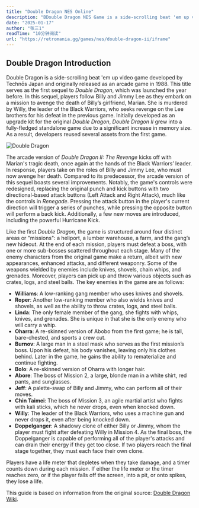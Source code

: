 ```yaml
---
title: "Double Dragon NES Online"
description: "BDouble Dragon NES Game is a side-scrolling beat 'em up video game developed by Technōs Japan and originally released as an arcade game in 1988.you can play it online now."
date: "2025-01-17"
author: "张三1"
readTime: "10分钟阅读"
url: "https://retromania.gg/games/nes/double-dragon-ii/iframe"
---
```


## Double Dragon Introduction

Double Dragon is a side-scrolling beat 'em up video game developed by Technōs Japan and originally released as an arcade game in 1988. This title serves as the first sequel to *Double Dragon*, which was launched the year before. In this sequel, players follow Billy and Jimmy Lee as they embark on a mission to avenge the death of Billy’s girlfriend, Marian. She is murdered by Willy, the leader of the Black Warriors, who seeks revenge on the Lee brothers for his defeat in the previous game. Initially developed as an upgrade kit for the original *Double Dragon*, *Double Dragon II* grew into a fully-fledged standalone game due to a significant increase in memory size. As a result, developers reused several assets from the first game.

![Double Dragon](https://duckfiles.oss-cn-qingdao.aliyuncs.com/eleduck/image/623fd591-79fd-4e8c-a429-ee0a1813d098.png)

The arcade version of *Double Dragon II: The Revenge* kicks off with Marian's tragic death, once again at the hands of the Black Warriors’ leader. In response, players take on the roles of Billy and Jimmy Lee, who must now avenge her death. Compared to its predecessor, the arcade version of this sequel boasts several improvements. Notably, the game's controls were redesigned, replacing the original punch and kick buttons with two directional-based attack buttons (Left Attack and Right Attack), much like the controls in *Renegade*. Pressing the attack button in the player's current direction will trigger a series of punches, while pressing the opposite button will perform a back kick. Additionally, a few new moves are introduced, including the powerful Hurricane Kick.

Like the first *Double Dragon*, the game is structured around four distinct areas or "missions": a heliport, a lumber warehouse, a farm, and the gang’s new hideout. At the end of each mission, players must defeat a boss, with one or more sub-bosses scattered throughout each stage. Many of the enemy characters from the original game make a return, albeit with new appearances, enhanced attacks, and different weaponry. Some of the weapons wielded by enemies include knives, shovels, chain whips, and grenades. Moreover, players can pick up and throw various objects such as crates, logs, and steel balls. The key enemies in the game are as follows:

- **Williams**: A low-ranking gang member who uses knives and shovels.
- **Roper**: Another low-ranking member who also wields knives and shovels, as well as the ability to throw crates, logs, and steel balls.
- **Linda**: The only female member of the gang, she fights with whips, knives, and grenades. She is unique in that she is the only enemy who will carry a whip.
- **Oharra**: A re-skinned version of Abobo from the first game; he is tall, bare-chested, and sports a crew cut.
- **Burnov**: A large man in a steel mask who serves as the first mission’s boss. Upon his defeat, his body vanishes, leaving only his clothes behind. Later in the game, he gains the ability to rematerialize and continue fighting.
- **Bolo**: A re-skinned version of Oharra with longer hair.
- **Abore**: The boss of Mission 2, a large, blonde man in a white shirt, red pants, and sunglasses.
- **Jeff**: A palette-swap of Billy and Jimmy, who can perform all of their moves.
- **Chin Taimei**: The boss of Mission 3, an agile martial artist who fights with kali sticks, which he never drops, even when knocked down.
- **Willy**: The leader of the Black Warriors, who uses a machine gun and never drops it, even after being knocked down.
- **Doppelganger**: A shadowy clone of either Billy or Jimmy, whom the player must fight after defeating Willy in Mission 4. As the final boss, the Doppelganger is capable of performing all of the player's attacks and can drain their energy if they get too close. If two players reach the final stage together, they must each face their own clone.

Players have a life meter that depletes when they take damage, and a timer counts down during each mission. If either the life meter or the timer reaches zero, or if the player falls off the screen, into a pit, or onto spikes, they lose a life.

This guide is based on information from the original source: [Double Dragon Wiki](https://en.wikipedia.org/wiki/Double_Dragon_II:_The_Revenge).